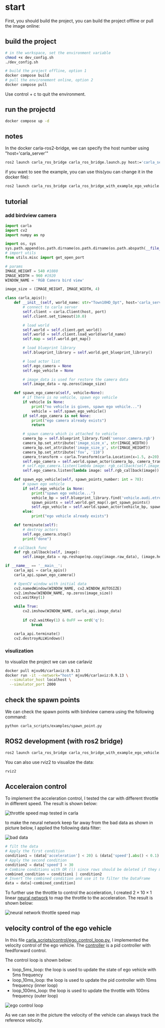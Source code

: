 # start

First, you should build the project, you can build the project offline or pull the image online:

## build the project

```bash
# in the workspace, set the environment variable
chmod +x dev_config.sh
./dev_config.sh

# build the project offline, option 1
docker compose build
# pull the environement online, option 2
docker compose pull
```

Use control + c to quit the environment.

## run the projectd

```bash
docker compose up -d
```

## notes

In the docker carla-ros2-bridge, we can specify the host number using "host='carla_server'"

```bash
ros2 launch carla_ros_bridge carla_ros_bridge.launch.py host:='carla_server'
```

if you want to see the example, you can use this(you can change it in the docker file):

```bash
ros2 launch carla_ros_bridge carla_ros_bridge_with_example_ego_vehicle.launch.py host:='carla_server'
```

## tutorial

### add birdview camera

```python
import carla
import cv2
import numpy as np

import os, sys
sys.path.append(os.path.dirname(os.path.dirname(os.path.abspath(__file__))))
# import utils
from utils.misc import get_open_port

# params
IMAGE_HEIGHT = 540 #1080
IMAGE_WIDTH = 960 #1920
WINDOW_NAME = 'RGB Camera bird view'

image_size = (IMAGE_HEIGHT, IMAGE_WIDTH, 4)

class carla_apis():
    def __init__(self, world_name: str="Town10HD_Opt", host='carla_server', port=2000):
        # connect to carla server
        self.client = carla.Client(host, port)
        self.client.set_timeout(10.0)

        # load world
        self.world = self.client.get_world()
        self.world = self.client.load_world(world_name)
        self.map = self.world.get_map()

        # load blueprint library
        self.blueprint_library = self.world.get_blueprint_library()

        # load actor list
        self.ego_camera = None
        self.ego_vehicle = None

        # image_data is used for restore the camera data
        self.image_data = np.zeros(image_size)

    def spawn_ego_camera(self, vehicle=None):
        # if there is no vehicle, spawn ego vehicle
        if vehicle is None:
            print("no vehicle is given, spawn ego vehicle...")
            vehicle = self.spawn_ego_vehicle()
        if self.ego_camera is not None:
            print("ego camera already exists")
            return

        # spawn camera which is attached to vehicle
        camera_bp = self.blueprint_library.find('sensor.camera.rgb')
        camera_bp.set_attribute('image_size_x', str(IMAGE_WIDTH))
        camera_bp.set_attribute('image_size_y', str(IMAGE_HEIGHT))
        camera_bp.set_attribute('fov', '110')
        camera_transform = carla.Transform(carla.Location(x=1.5, z=20), carla.Rotation(pitch=-90))
        self.ego_camera = self.world.spawn_actor(camera_bp, camera_transform, attach_to=self.ego_vehicle)
        # self.ego_camera.listen(lambda image: rgb_callback(self.image_data, image))
        self.ego_camera.listen(lambda image: self.rgb_callback(image))

    def spawn_ego_vehicle(self, spawn_points_number: int = 78):
        # spawn ego vehicle
        if self.ego_vehicle is None:
            print("spawn ego vehicle...")
            vehicle_bp = self.blueprint_library.find('vehicle.audi.etron')
            spawn_points = self.world.get_map().get_spawn_points() 
            self.ego_vehicle = self.world.spawn_actor(vehicle_bp, spawn_points[spawn_points_number])
        else:
            print("ego vehicle already exists")

    def terminate(self):
        # destroy actors
        self.ego_camera.stop()
        print("done")

    # callback func
    def rgb_callback(self, image):
        self.image_data = np.reshape(np.copy(image.raw_data), (image.height, image.width, 4))

if __name__ == '__main__':
    carla_api = carla_apis()
    carla_api.spawn_ego_camera()

    # OpenCV window with initial data
    cv2.namedWindow(WINDOW_NAME, cv2.WINDOW_AUTOSIZE)
    cv2.imshow(WINDOW_NAME, np.zeros(image_size))
    cv2.waitKey(1)

    while True:
        cv2.imshow(WINDOW_NAME, carla_api.image_data)
        
        if cv2.waitKey(1) & 0xFF == ord('q'):
            break

    carla_api.terminate()
    cv2.destroyALLWindows()
```

### visulization

to visualize the project we can use carlaviz

```bash
docker pull mjxu96/carlaviz:0.9.13
docker run -it --network="host" mjxu96/carlaviz:0.9.13 \
  --simulator_host localhost \
  --simulator_port 2000
```

## check the spawn points

We can check the spawn points with birdview camera using the following command:

```bash
python carla_scripts/examples/spawn_point.py
```

## ROS2 development (with ros2 bridge)

```bash
ros2 launch carla_ros_bridge carla_ros_bridge_with_example_ego_vehicle.launch.py host:=carla_server
```

You can also use rviz2 to visualize the data:

```bash
rviz2
```

## Acceleraion control


To implement the acceleration control, I tested the car with different throttle in different speed. The result is shown below:

![throttle speed map tested in carla](./pictures/speed%20throttle%20acc%20tested%20in%20carla.png)

to make the neural network keep far away from the bad data as shown in picture below, I applied the following data filter:

![bad data](./pictures/Accel%20Throttle%20Speed%20map%20filtered.png)

```python
# filt the data
# Apply the first condition
condition1 = (data['acceleration'] < 20) & (data['speed'].abs() < 0.1)
# Apply the second condition
condition2 = data['speed'] > 30
# Combine conditions with OR (|) since rows should be deleted if they meet either condition
combined_condition = condition1 | condition2
# Invert the combined condition and use it to filter the DataFrame
data = data[~combined_condition]
```

To further use the throttle to control the acceleration, I created $2 \times10 \times 1$ linear [neural network](https://github.com/Mafumaful/Carla_ROS2/blob/main/carla_scripts/neural/model.py) to map the throttle to the acceleration. The result is shown below:

![neural network throttle speed map](./pictures/Accel%20Throttle%20Speed%20map.png)


## velocity control of the ego vehicle

In this file [carla_scripts/control/ego_control_loop.py](https://github.com/Mafumaful/Carla_ROS2/blob/main/carla_scripts/control/ego_control_loop.py), I implemented the velocity control of the ego vehicle. The [controller](https://github.com/Mafumaful/Carla_ROS2/blob/main/carla_scripts/acc_senario/utils/controller.py) is a pid controller with feedforward control.

The control loop is shown below:

+ loop_5ms_loop: the loop is used to update the state of ego vehicle with 5ms frequency
+ loop_10ms_loop: the loop is used to update the pid controller with 10ms frequency (inner loop)
+ loop_100ms_loop: the loop is used to update the throttle with 100ms frequency (outer loop)

![ego control loop](./pictures/velocity%20pid%20feedforward%20control.png)

As we can see in the picture the velocity of the vehicle can always track the reference velocity.

